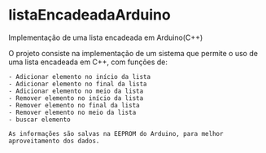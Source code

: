 # listaEncadeadaArduino

Implementação de uma lista encadeada em Arduino(C++)

O projeto consiste na implementação de um sistema que permite o uso de uma lista encadeada em C++, com funções de:

    - Adicionar elemento no início da lista
    - Adicionar elemento no final da lista
    - Adicionar elemento no meio da lista
    - Remover elemento no início da lista
    - Remover elemento no final da lista
    - Remover elemento no meio da lista
    - buscar elemento
    
    As informações são salvas na EEPROM do Arduino, para melhor aproveitamento dos dados.

